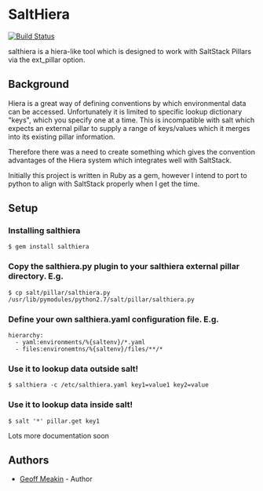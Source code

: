 SaltHiera
=========

[![Build Status](https://travis-ci.org/Gtmtechltd/salthiera.png?branch=master)](https://travis-ci.org/gtmtechltd/salthiera)

salthiera is a hiera-like tool which is designed to work with SaltStack Pillars via the ext_pillar option.

Background
----------

Hiera is a great way of defining conventions by which environmental data can be accessed. Unfortunately it is limited to specific lookup dictionary "keys", which you specify one at a time. This is incompatible with salt which expects an external pillar to supply a range of keys/values which it merges into its existing pillar information.

Therefore there was a need to create something which gives the convention advantages of the Hiera system which integrates well with SaltStack.

Initially this project is written in Ruby as a gem, however I intend to port to python to align with SaltStack properly when I get the time.

Setup
-----

### Installing salthiera

    $ gem install salthiera

### Copy the salthiera.py plugin to your salthiera external pillar directory. E.g.

    $ cp salt/pillar/salthiera.py /usr/lib/pymodules/python2.7/salt/pillar/salthiera.py

### Define your own salthiera.yaml configuration file. E.g.

    hierarchy:
      - yaml:environments/%{saltenv}/*.yaml
      - files:environemtns/%{saltenv}/files/**/*

### Use it to lookup data outside salt!

    $ salthiera -c /etc/salthiera.yaml key1=value1 key2=value

### Use it to lookup data inside salt!

    $ salt '*' pillar.get key1


Lots more documentation soon


Authors
-------

- [Geoff Meakin](http://github.com/gtmtech) - Author

